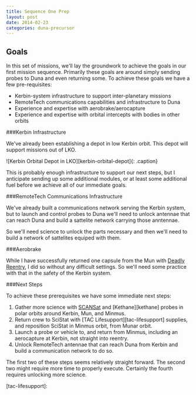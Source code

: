 ```yaml
---
title: Sequence One Prep
layout: post
date: 2014-02-23
categories: duna-precursor
---
```


Goals
-----

In this set of missions, we'll lay the groundwork to achieve the goals in our
first mission sequence. Primarily these goals are around simply sending probes
to Duna and even returning some. To achieve these goals we have a few
pre-requisites:

* Kerbin-system infrastructure to support inter-planetary missions
* RemoteTech communications capabilities and infrastructure to Duna
* Experience and expertise with aerobrake/aerocapture
* Experience and expertise with orbital intercepts with bodies in other orbits

###Kerbin Infrastructure

We've already been establishing a depot in low Kerbin orbit. This depot will
support missions out of LKO.

![Kerbin Orbital Depot in LKO][kerbin-orbital-depot]{: .caption}

This is probably enough infrastructure to support our next steps, but I
anticipate sending up some additional modules, or at least some additional
fuel before we achieve all of our immediate goals.

###RemoteTech Communications Infrastructure

We've already built a communications network serving the Kerbin system, but to
launch and control probes to Duna we'll need to unlock antennae that can reach
Duna and build a sattelite network carrying those anntennae.

So we'll need science to unlock the parts necessary and then we'll need to
build a network of sattelites equiped with them.

###Aerobrake

While I have successfully returned one capsule from the Mun with [Deadly
Reentry][deadly-reentry], I did so without any difficult settings. So we'll
need some practice with that in the safety of the Kerbin system.

###Next Steps

To achieve these prerequisites we have some immediate next steps:

1. Gather more science with [SCANSat][scansat] and [Kethane][kethane] probes in
   polar orbits around Kerbin, Mun, and Minmus.
2. Return crew to SciStat with [TAC Lifesupport][tac-lifesupport] supplies, and
   reposition SciStat in Minmus orbit, from Munar orbit.
3. Launch a probe or vehicle to, and return from Minmus, including an
   aerocapture at Kerbin, not straight into reentry.
4. Unlock RemoteTech antennae that can reach Duna from Kerbin and build a
   communication network to do so.

The first two of these steps seems relatively straight forward. The second two
might require more time to properly execute. Certainly the fourth requires
unlocking more science.



[remotetech]: http://forum.kerbalspaceprogram.com/threads/56399-0-23-RemoteTech-2-v1-3-3-Late-Christmas-Edition
[deadly-reentry]: http://forum.kerbalspaceprogram.com/threads/54954-0-23-Deadly-Reentry-Continued-v4-3-1-11-14
[scansat]:
[kethane]:
[tac-lifesupport]: 
